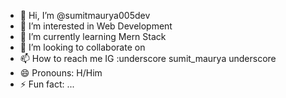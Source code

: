 - 👋 Hi, I’m @sumitmaurya005dev
- 👀 I’m interested in Web Development
- 🌱 I’m currently learning Mern Stack
- 💞️ I’m looking to collaborate on
- 📫 How to reach me IG :underscore sumit_maurya underscore
- 😄 Pronouns: H/Him
- ⚡ Fun fact: ...

<!---
sumitmaurya005dev/sumitmaurya005dev is a ✨ special ✨ repository because its `README.md` (this file) appears on your GitHub profile.
You can click the Preview link to take a look at your changes.
--->

